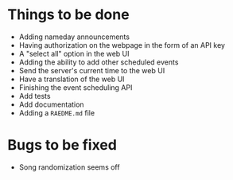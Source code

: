 # Things to be done
- Adding nameday announcements
- Having authorization on the webpage in the form of an API key
- A "select all" option in the web UI
- Adding the ability to add other scheduled events
- Send the server's current time to the web UI
- Have a translation of the web UI
- Finishing the event scheduling API
- Add tests
- Add documentation
- Adding a `RAEDME.md` file
# Bugs to be fixed
- Song randomization seems off